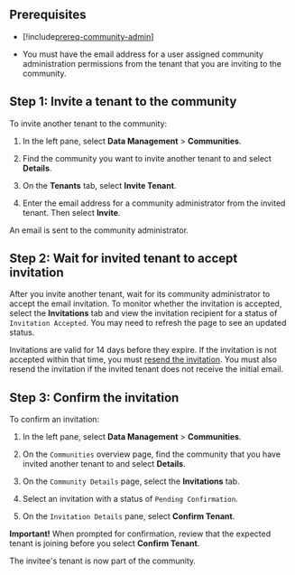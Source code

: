 ## Prerequisites

- [!include[prereq-community-admin](prereq-community-admin.md)]

- You must have the email address for a user assigned community administration permissions from the tenant that you are inviting to the community.

## Step 1: Invite a tenant to the community

To invite another tenant to the community:

1. In the left pane, select **Data Management** > **Communities**.

1. Find the community you want to invite another tenant to and select **Details**.

1. On the **Tenants** tab, select **Invite Tenant**.

1. Enter the email address for a community administrator from the invited tenant. Then select **Invite**.

An email is sent to the community administrator.

## Step 2: Wait for invited tenant to accept invitation

After you invite another tenant, wait for its community administrator to accept the email invitation. To monitor whether the invitation is accepted, select the **Invitations** tab and view the invitation recipient for a status of `Invitation Accepted`. You may need to refresh the page to see an updated status.

Invitations are valid for 14 days before they expire. If the invitation is not accepted within that time, you must [resend the invitation](xref:community-resend-invitation). You must also resend the invitation if the invited tenant does not receive the initial email.

## Step 3: Confirm the invitation

To confirm an invitation:

1. In the left pane, select **Data Management** > **Communities**.

1. On the `Communities` overview page, find the community that you have invited another tenant to and select **Details**.

1. On the `Community Details` page, select the **Invitations** tab.

1. Select an invitation with a status of `Pending Confirmation`.

1. On the `Invitation Details` pane, select **Confirm Tenant**. 

  **Important!** When prompted for confirmation, review that the expected tenant is joining before you select **Confirm Tenant**.

The invitee's tenant is now part of the community.
